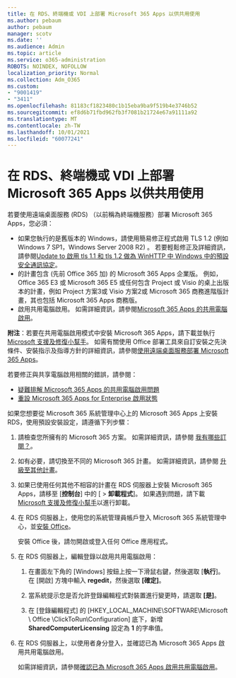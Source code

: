 ```yaml
---
title: 在 RDS、終端機或 VDI 上部署 Microsoft 365 Apps 以供共用使用
ms.author: pebaum
author: pebaum
manager: scotv
ms.date: ''
ms.audience: Admin
ms.topic: article
ms.service: o365-administration
ROBOTS: NOINDEX, NOFOLLOW
localization_priority: Normal
ms.collection: Adm_O365
ms.custom:
- "9001419"
- "3411"
ms.openlocfilehash: 81183cf1823480c1b15eba9ba9f519b4e3746b52
ms.sourcegitcommit: ef8d6b71fbd962fb3f7081b21724e67a91111a92
ms.translationtype: MT
ms.contentlocale: zh-TW
ms.lasthandoff: 10/01/2021
ms.locfileid: "60077241"
---
```

# <a name="deploying-microsoft-365-apps-for-shared-use-on-rds-terminal-server-or-vdi"></a>在 RDS、終端機或 VDI 上部署 Microsoft 365 Apps 以供共用使用

若要使用遠端桌面服務 (RDS) （以前稱為終端機服務）部署 Microsoft 365 Apps，您必須：

- 如果您執行的是舊版本的 Windows，請使用簡易修正程式啟用 TLS 1.2 (例如 Windows 7 SP1，Windows Server 2008 R2) 。 若要輕鬆修正及詳細資訊，請參閱[Update to 啟用 tls 1.1 和 tls 1.2 做為 WinHTTP 中 Windows 中的預設安全通訊協定](https://support.microsoft.com/en-us/topic/update-to-enable-tls-1-1-and-tls-1-2-as-default-secure-protocols-in-winhttp-in-windows-c4bd73d2-31d7-761e-0178-11268bb10392#bkmk_easy)。 
- 的計畫包含 (先前 Office 365 加) 的 Microsoft 365 Apps 企業版。 例如，Office 365 E3 或 Microsoft 365 E5 或任何包含 Project 或 Visio 的桌上出版本的計畫，例如 Project 方案3或 Visio 方案2或 Microsoft 365 商務進階版計畫，其也包括 Microsoft 365 Apps 商務版。
- 啟用共用電腦啟用。 如需詳細資訊，請參閱[Microsoft 365 Apps 的共用電腦啟用](https://docs.microsoft.com/deployoffice/overview-shared-computer-activation)。

**附注**：若要在共用電腦啟用模式中安裝 Microsoft 365 Apps，請下載並執行 [Microsoft 支援及修復小幫手](https://aka.ms/SaRA_OfficeSCA_M365Portal)。 如需有關使用 Office 部署工具來自訂安裝之先決條件、安裝指示及指導方針的詳細資訊，請參閱[使用遠端桌面服務部署 Microsoft 365 Apps](https://docs.microsoft.com/deployoffice/deploy-microsoft-365-apps-remote-desktop-services)。

若要修正與共享電腦啟用相關的錯誤，請參閱：

- [疑難排解 Microsoft 365 Apps 的共用電腦啟用問題](https://docs.microsoft.com/deployoffice/troubleshoot-shared-computer-activation)
- [重設 Microsoft 365 Apps for Enterprise 啟用狀態](https://docs.microsoft.com/office/troubleshoot/activation/reset-office-365-proplus-activation-state)

如果您想要從 Microsoft 365 系統管理中心上的 Microsoft 365 Apps 上安裝 RDS，使用預設安裝設定，請遵循下列步驟：

1. 請檢查您所擁有的 Microsoft 365 方案。 如需詳細資訊，請參閱 [我有哪些訂閱？](https://docs.microsoft.com/microsoft-365/admin/admin-overview/what-subscription-do-i-have)。

1. 如有必要，請切換至不同的 Microsoft 365 計畫。 如需詳細資訊，請參閱 [升級至其他計畫](https://docs.microsoft.com/microsoft-365/commerce/subscriptions/upgrade-to-different-plan)。

1. 如果已使用任何其他不相容的計畫在 RDS 伺服器上安裝 Microsoft 365 Apps，請移至 [**控制台**] 中的 [  >  **卸載程式**]。 如果遇到問題，請下載[Microsoft 支援及修復小幫手](https://aka.ms/SARA-OfficeUninstall-Alchemy)以進行卸載。

1. 在 RDS 伺服器上，使用您的系統管理員帳戶登入 Microsoft 365 系統管理中心，並[安裝 Office](https://portal.office.com/OLS/MySoftware.aspx)。

   安裝 Office 後，請勿開啟或登入任何 Office 應用程式。

1. 在 RDS 伺服器上，編輯登錄以啟用共用電腦啟用：

   1. 在畫面左下角的 [Windows] 按鈕上按一下滑鼠右鍵，然後選取 [**執行**]。 在 [開啟] 方塊中輸入 **regedit**，然後選取 **[確定]**。

   1. 當系統提示您是否允許登錄編輯程式對裝置進行變更時，請選取 **[是]**。

   1. 在 [登錄編輯程式] 的 [HKEY_LOCAL_MACHINE\SOFTWARE\Microsoft \ Office \ClickToRun\Configuration] 底下，新增 **SharedComputerLicensing** 設定為 **1** 的字串值。

1. 在 RDS 伺服器上，以使用者身分登入，並確認已為 Microsoft 365 Apps 啟用共用電腦啟用。 

   如需詳細資訊，請參閱[確認已為 Microsoft 365 Apps 啟用共用電腦啟用](https://docs.microsoft.com/deployoffice/troubleshoot-shared-computer-activation#verify-that-shared-computer-activation-is-enabled-for-microsoft-365-apps)。